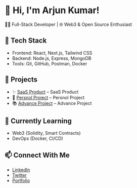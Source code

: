 # 👋 Hi, I'm Arjun Kumar!

🧑‍💻 Full-Stack Developer | 🌐 Web3 & Open Source Enthusiast

## 🔧 Tech Stack
- Frontend: React, Next.js, Tailwind CSS
- Backend: Node.js, Express, MongoDB
- Tools: Git, GitHub, Postman, Docker

## 🚀 Projects
- ✨ [SaaS Product](https://github.com/arjunkumar811/Code-Editor) – SaaS Product
- 🧠 [Persnol Project](https://github.com/arjunkumar811/Brainly-App) – Persnol Project
- 📚 [Advance Project](https://github.com/arjunkumar811/Excalidraw) – Advance Project

## 🌱 Currently Learning
- Web3 (Solidity, Smart Contracts)
- DevOps (Docker, CI/CD)

## 📫 Connect With Me
- [LinkedIn](https://www.linkedin.com/in/arjunitagi)
- [Twitter](https://x.com/Arjun2950618011)
- [Portfolio](https://github.com/arjunkumar811)
